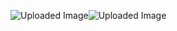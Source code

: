 ![Uploaded Image](https://gamzatech-bucket.s3.ap-northeast-2.amazonaws.com/post-images/62/cd6c5519-9c41-4580-bb29-027221f4b1f8_image.png)![Uploaded Image](https://gamzatech-bucket.s3.ap-northeast-2.amazonaws.com/post-images/62/758ddcf5-2a81-49d3-b45d-c27aeccca528_image.png)